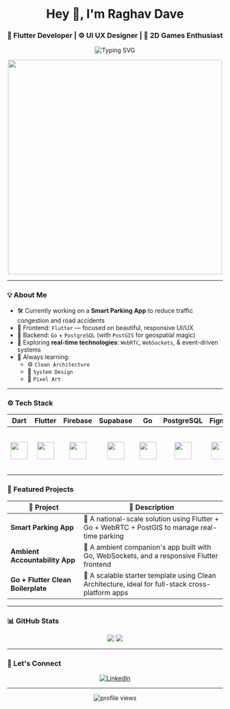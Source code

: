 <h1 align="center">Hey 👋, I'm Raghav Dave </h1> 
<h3 align="center">🚀 Flutter Developer | ⚙️ UI UX Designer | 🎯 2D Games Enthusiast</h3>
<p align="center">
  <img src="https://readme-typing-svg.herokuapp.com?font=Fira+Code&duration=3000&pause=500&color=5C6BC0&center=true&vCenter=true&width=435&lines=Building+real-time+Flutter+apps📱;Designing+UI%2FUX+that+delights💪;Learning+every+single+day+🚀" alt="Typing SVG" />
</p>

<p align="center">
  <img src="https://media2.giphy.com/media/v1.Y2lkPTc5MGI3NjExOWxrYWljdHN1YWxiMGE2M3Z4YzB4b2pmMDlqbHNsejNncnI5OXFlciZlcD12MV9pbnRlcm5hbF9naWZfYnlfaWQmY3Q9Zw/rzcYzbp8BZmwWTUPFa/giphy.gif" width="500"/>
</p>




---
### 💡 About Me

- 🛠️ Currently working on a **Smart Parking App** to reduce traffic congestion and road accidents
- 🎨 Frontend: `Flutter` — focused on beautiful, responsive UI/UX  
- 🧠 Backend: `Go` + `PostgreSQL` (with `PostGIS` for geospatial magic)  
- 🔁 Exploring **real-time technologies**: `WebRTC`, `WebSockets`, & event-driven systems
- 🌱 Always learning:
  - ⚙️ `Clean Architecture`
  - 🧩 `System Design`
  - 🎨 `Pixel Art`


---

### ⚙️ Tech Stack

| Dart | Flutter | Firebase | Supabase | Go | PostgreSQL | Figma | Flame | Unity | C# |
|------|---------|----------|----------|----|------------|-------|-------|-------|----|
| <img src="https://cdn.jsdelivr.net/gh/devicons/devicon/icons/dart/dart-original.svg" height="40"/> | <p align="center"> <img src="https://cdn.jsdelivr.net/gh/devicons/devicon/icons/flutter/flutter-original.svg" height="40"/> | <p align="center"> <img src="https://cdn.jsdelivr.net/gh/devicons/devicon/icons/firebase/firebase-plain.svg" height="40"/> | <p align="center"> <img src="https://cdn.jsdelivr.net/gh/devicons/devicon/icons/supabase/supabase-original.svg" height="40"/> | <img src="https://cdn.jsdelivr.net/gh/devicons/devicon/icons/go/go-original.svg" height="40"/> | <p align="center"> <img src="https://cdn.jsdelivr.net/gh/devicons/devicon/icons/postgresql/postgresql-original.svg" height="40"/> | <p align="center"> <img src="https://cdn.jsdelivr.net/gh/devicons/devicon/icons/figma/figma-original.svg" height="40"/> | <h1 align="center"> 🔥 </h1> | <p align="center"> <img src="https://cdn.jsdelivr.net/gh/devicons/devicon/icons/unity/unity-original.svg" height="40"/> | <img src="https://cdn.jsdelivr.net/gh/devicons/devicon/icons/csharp/csharp-original.svg" height="40"/> |


### 🌟 Featured Projects

| 🚀 Project | 🔎 Description |
|-----------|----------------|
| **Smart Parking App** | 🔧 A national-scale solution using Flutter + Go + WebRTC + PostGIS to manage real-time parking |
| **Ambient Accountability App** | 📡 A ambient companion's app built with Go, WebSockets, and a responsive Flutter frontend |
| **Go + Flutter Clean Boilerplate** | 🧱 A scalable starter template using Clean Architecture, ideal for full-stack cross-platform apps |

---

### 📊 GitHub Stats

<p align="center">
  <img src="https://github-readme-stats.vercel.app/api?username=Neutrino-18&show_icons=true&theme=tokyonight" />
  <img src="https://github-readme-stats.vercel.app/api/top-langs/?username=Neutrino-18&layout=compact&theme=tokyonight" />
</p>

---

### 🔗 Let's Connect

<p align="center">
   <a href="https://www.linkedin.com/in/raghav-dave-27087225b/" target="_blank"><img alt="LinkedIn" src="https://img.shields.io/badge/-LinkedIn-0A66C2?style=for-the-badge&logo=linkedin&logoColor=white"/></a> 
<!--   <a href="https://twitter.com/your-twitter" target="_blank"><img alt="Twitter" src="https://img.shields.io/badge/-Twitter-1DA1F2?style=for-the-badge&logo=twitter&logoColor=white"/></a>
  <a href="https://your-portfolio.com" target="_blank"><img alt="Portfolio" src="https://img.shields.io/badge/-Portfolio-FF6B6B?style=for-the-badge&logo=fire&logoColor=white"/></a> -->
</p>

---

<p align="center"><img src="https://komarev.com/ghpvc/?username=Neutrino-18&label=Profile%20views&color=blueviolet&style=flat" alt="profile views"/></p>
